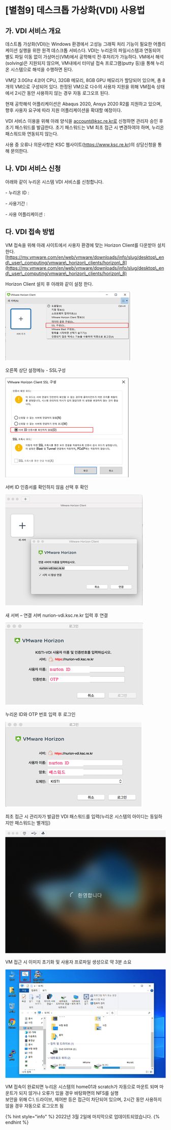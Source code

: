# \[별첨9] 데스크톱 가상화(VDI) 사용법

## 가. VDI 서비스 개요

데스트톱 가상화(VDI)는 Windows 환경에서 고성능 그래픽 처리 기능이 필요한 어플리케이션 실행을 위한 원격 데스크톱 서비스다. VDI는 누리온의 파일시스템과 연동되어 별도 파일 이동 없이 가상머신(VM)에서 공학해석 전·후처리가 가능하다. VM에서 해석(solving)은 지원되지 않으며, VM내에서 터미널 접속 프로그램(putty 등)을 통해 누리온 시스템으로 해석을 수행하면 된다.

VM당 3.0Ghz 4코어 CPU, 32GB 메모리, 8GB GPU 메모리가 할당되어 있으며, 총 8개의 VM으로 구성되어 있다. 한정된 VM으로 다수의 사용자 지원을 위해 VM접속 상태에서 2시간 동안 사용하지 않는 경우 자동 로그오프 된다.

현재 공학해석 어플리케이션은 Abaqus 2020, Ansys 2020 R2를 지원하고 있으며, 향후 사용자 요구에 따라 지원 어플리케이션을 확대할 예정이다.

VDI 서비스 이용을 위해 아래 양식을 account@ksc.re.kr로 신청하면 관리자 승인 후 초기 패스워드를 발급한다. 초기 패스워드는 VM 최초 접근 시 변경하여야 하며, 누리온 패스워드와 연동되지 않는다.

사용 중 오류나 의문사항은 KSC 웹사이트(https://www.ksc.re.kr)의 상담신청을 통해 문의한다.

## 나. VDI 서비스 신청

아래와 같이 누리온 시스템 VDI 서비스를 신청합니다.

\- 누리온 ID :

\- 사용기간 :

\- 사용 어플리케이션 :

## 다. VDI 접속 방법

VM 접속을 위해 아래 사이트에서 사용자 환경에 맞는 Horizon Client를 다운받아 설치한다.\
[https://my.vmware.com/en/web/vmware/downloads/info/slug/desktop\_end\_user\_computing/vmware\_horizon\_clients/horizon\_8](https://my.vmware.com/en/web/vmware/downloads/info/slug/desktop\_end\_user\_computing/vmware\_horizon\_clients/horizon\_8)

Horizon Client 설치 후 아래와 같이 설정 한다.

![](../../../.gitbook/assets/Az5A1wDFKBGS1kK.png)

오른쪽 상단 설정메뉴 - SSL구성

![](../../../.gitbook/assets/dQbuWinoNEP9mmX.png)

서버 ID 인증서를 확인하지 않음 선택 후 확인

![](../../../.gitbook/assets/iieFZ07QqV3gWJQ.png)

새 서버 – 연결 서버 nurion-vdi.ksc.re.kr 입력 후 연결

![](../../../.gitbook/assets/LJXkNgQ1sO1KN4q.png)

누리온 ID와 OTP 번호 입력 후 로그인

![](../../../.gitbook/assets/Q5rJf3yw2oceoLM.png)

최초 접근 시 관리자가 발급한 VDI 패스워드를 입력(누리온 시스템의 아이디는 동일하지만 패스워드는 별개임)

![](../../../.gitbook/assets/JLKUmCmYhIDmfYF.png)

VM 접근 시 이미지 초기화 및 사용자 프로파일 생성으로 약 3분 소요

![](../../../.gitbook/assets/gd9Yr0XoX0T177D.png)

VM 접속이 완료되면 누리온 시스템의 home01과 scratch가 자동으로 마운트 되며 마운트가 되지 않거나 오류가 있을 경우 바탕화면의 NFS를 실행\
보안을 위해 C:\ 드라이브, 제어판 등은 접근이 차단되어 있으며, 2시간 동안 사용하지 않을 경우 자동으로 로그오프 됨



{% hint style="info" %}
2022년 3월 2일에 마지막으로 업데이트되었습니다.
{% endhint %}
